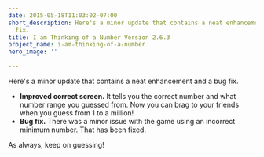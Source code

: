 ```yaml
---
date: 2015-05-18T11:03:02-07:00
short_description: Here's a minor update that contains a neat enhancement and a bug
  fix.
title: I am Thinking of a Number Version 2.6.3
project_name: i-am-thinking-of-a-number
hero_image: ''

---
```

Here's a minor update that contains a neat enhancement and a bug fix.

* **Improved correct screen.** It tells you the correct number and what number range you guessed from. Now you can brag to your friends when you guess from 1 to a million!
* **Bug fix.** There was a minor issue with the game using an incorrect minimum number. That has been fixed.

As always, keep on guessing!